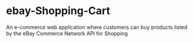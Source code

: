 # ebay-Shopping-Cart
An e-commerce web application where customers can buy products listed by the eBay Commerce Network API for Shopping
